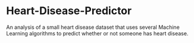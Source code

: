 # Heart-Disease-Predictor
An analysis of a small heart disease dataset that uses several Machine Learning algorithms to predict whether or not someone has heart disease. 
